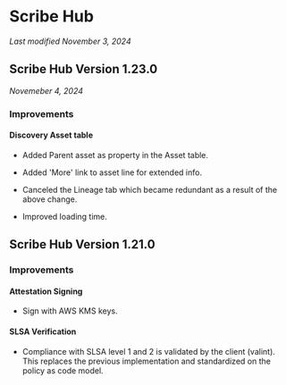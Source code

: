 # Scribe Hub
*Last modified November 3, 2024*
## Scribe Hub Version 1.23.0 
*Novemeber 4, 2024*


### Improvements
#### Discovery Asset table
- Added Parent asset as property in the Asset table.

- Added 'More' link to asset line for extended info.
- Canceled the Lineage tab which became redundant as a result of the above change.
- Improved loading time. 

## Scribe Hub Version 1.21.0
### Improvements
#### Attestation Signing
- Sign with AWS KMS keys.
#### SLSA Verification
- Compliance with SLSA level 1 and 2 is validated by the client (valint). This replaces the previous implementation and standardized on the policy as code model.

